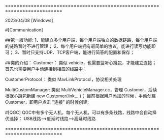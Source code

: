 
==========================================================================

2023/04/08 [Windows]

#[Communication]

##第一版功能:
1、能建立多个用户端，每个用户端独立的数据链路，每个用户端的链路暂时不进行管理；
2、每个用户端拥有最简单的协议，能进行读写功能即可；
3、暂时只支持UDP、TCP客户端，能进行简答的配置和保存；

##类的介绍：
Customer：
类似 vehicle，也需要监听心跳包，才能建立连接；首先也需要用户手动连接到相应的线路中；

CustomerProtocol：
类似 MavLinkProtocol，协议相关处理

MultiCustomManager:
类似 MultiVehicleManager.cc，管理 Customer，后续根据心跳包新建 new Customer(link,...)；
目前根据用户添加的时候，手动创建 Customer，即用户点击 "连接" 的时候创建;

#[QGC]
QGC中有多个无人机，每个无人机，可以有多条线路，线路中会自动择优选择：
USB线路-->低延时线路-->高延时线路

==========================================================================